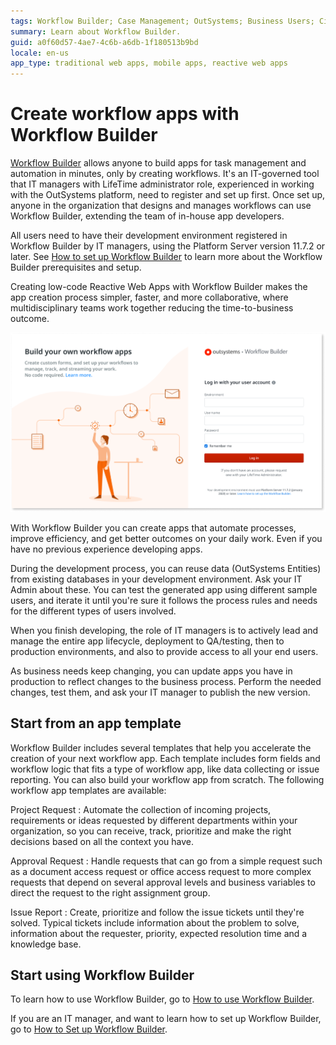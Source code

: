 ```yaml
---
tags: Workflow Builder; Case Management; OutSystems; Business Users; Citizen Developers; Citizen Dev; Workflow; Bussiness developers
summary: Learn about Workflow Builder.
guid: a0f60d57-4ae7-4c6b-a6db-1f180513b9bd
locale: en-us
app_type: traditional web apps, mobile apps, reactive web apps
---
```


# Create workflow apps with Workflow Builder

[Workflow Builder](http://workflowbuilder.outsystems.com/) allows anyone to build apps for task management and automation in minutes, only by creating workflows. It's an IT-governed tool that IT managers with LifeTime administrator role, experienced in working with the OutSystems platform, need to register and set up first. Once set up, anyone in the organization that designs and manages workflows can use Workflow Builder, extending the team of in-house app developers.

All users need to have their development environment registered in Workflow Builder by IT managers, using the Platform Server version 11.7.2 or later. See [How to set up Workflow Builder](how-setup.md) to learn more about the Workflow Builder prerequisites and setup.

Creating low-code Reactive Web Apps with Workflow Builder makes the app creation process simpler, faster, and more collaborative, where multidisciplinary teams work together reducing the time-to-business outcome.

![Workflow Builder login page](images/wfb-login-page.png)

With Workflow Builder you can create apps that automate processes, improve efficiency, and get better outcomes on your daily work. Even if you have no previous experience developing apps.  

During the development process, you can reuse data (OutSystems Entities) from existing databases in your development environment. Ask your IT Admin about these. You can test the generated app using different sample users, and iterate it until you're sure it follows the process rules and needs for the different types of users involved.

When you finish developing, the role of IT managers is to actively lead and manage the entire app lifecycle, deployment to QA/testing, then to production environments, and also to provide access to all your end users. 

As business needs keep changing, you can update apps you have in production to reflect changes to the business process. Perform the needed changes, test them, and ask your IT manager to publish the new version.

## Start from an app template

Workflow Builder includes several templates that help you accelerate the creation of your next workflow app. Each template includes form fields and workflow logic that fits a type of workflow app, like data collecting or issue reporting. You can also build your workflow app from scratch. The following workflow app templates are available:

Project Request
:   Automate the collection of incoming projects, requirements or ideas requested by different departments within your organization, so you can receive, track, prioritize and make the right decisions based on all the context you have.

Approval Request
:   Handle requests that can go from a simple request such as a document access request or office access request to more complex requests that depend on several approval levels and business variables to direct the request to the right assignment group.

Issue Report
:   Create, prioritize and follow the issue tickets until they're solved. Typical tickets include information about the problem to solve, information about the requester, priority, expected resolution time and a knowledge base.

## Start using Workflow Builder

To learn how to use Workflow Builder, go to [How to use Workflow Builder](how-use.md).

If you are an IT manager, and want to learn how to set up Workflow Builder, go to [How to Set up Workflow Builder](how-setup.md).
